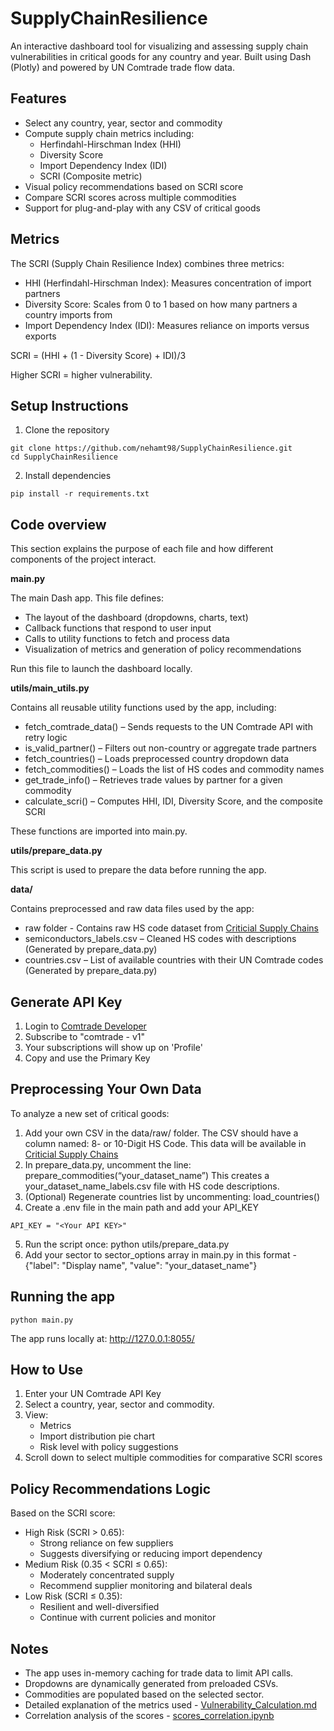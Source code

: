 # SupplyChainResilience
An interactive dashboard tool for visualizing and assessing supply chain vulnerabilities in critical goods for any country and year.
Built using Dash (Plotly) and powered by UN Comtrade trade flow data.

## Features
- Select any country, year, sector and commodity
- Compute supply chain metrics including:
    - Herfindahl-Hirschman Index (HHI)
    - Diversity Score
    - Import Dependency Index (IDI)
    - SCRI (Composite metric)
- Visual policy recommendations based on SCRI score
- Compare SCRI scores across multiple commodities
- Support for plug-and-play with any CSV of critical goods

## Metrics
The SCRI (Supply Chain Resilience Index) combines three metrics:
- HHI (Herfindahl-Hirschman Index): Measures concentration of import partners
- Diversity Score: Scales from 0 to 1 based on how many partners a country imports from
- Import Dependency Index (IDI): Measures reliance on imports versus exports

SCRI = (HHI + (1 - Diversity Score) + IDI)/3

Higher SCRI = higher vulnerability.

## Setup Instructions
1. Clone the repository
```
git clone https://github.com/nehamt98/SupplyChainResilience.git
cd SupplyChainResilience
```
2. Install dependencies
```
pip install -r requirements.txt
```
## Code overview
This section explains the purpose of each file and how different components of the project interact.

**main.py**

The main Dash app. This file defines:
- The layout of the dashboard (dropdowns, charts, text)
- Callback functions that respond to user input
- Calls to utility functions to fetch and process data
- Visualization of metrics and generation of policy recommendations

Run this file to launch the dashboard locally.

**utils/main_utils.py**

Contains all reusable utility functions used by the app, including:
- fetch_comtrade_data() – Sends requests to the UN Comtrade API with retry logic
- is_valid_partner() – Filters out non-country or aggregate trade partners
- fetch_countries() – Loads preprocessed country dropdown data
- fetch_commodities() – Loads the list of HS codes and commodity names
- get_trade_info() – Retrieves trade values by partner for a given commodity
- calculate_scri() – Computes HHI, IDI, Diversity Score, and the composite SCRI

These functions are imported into main.py.

**utils/prepare_data.py**

This script is used to prepare the data before running the app.

**data/**

Contains preprocessed and raw data files used by the app:
- raw folder - Contains raw HS code dataset from [Criticial Supply Chains](https://www.trade.gov/data-visualization/draft-list-critical-supply-chains)
- semiconductors_labels.csv – Cleaned HS codes with descriptions (Generated by prepare_data.py)
- countries.csv – List of available countries with their UN Comtrade codes (Generated by prepare_data.py)

## Generate API Key 
1. Login to [Comtrade Developer](https://comtradedeveloper.un.org/product#product=dataapis)
2. Subscribe to "comtrade - v1"
3. Your subscriptions will show up on 'Profile'
4. Copy and use the Primary Key

## Preprocessing Your Own Data
To analyze a new set of critical goods:
1. Add your own CSV in the data/raw/ folder.
The CSV should have a column named: 8- or 10-Digit HS Code. This data will be available in [Criticial Supply Chains](https://www.trade.gov/data-visualization/draft-list-critical-supply-chains)
2. In prepare_data.py, uncomment the line:
prepare_commodities(“your_dataset_name”)
This creates a your_dataset_name_labels.csv file with HS code descriptions.
3. (Optional) Regenerate countries list by uncommenting:
load_countries()
4. Create a .env file in the main path and add your API_KEY
```
API_KEY = "<Your API KEY>"
```
5. Run the script once:
python utils/prepare_data.py
6. Add your sector to sector_options array in main.py in this format - {"label": "Display name", "value": "your_dataset_name"}

## Running the app
```
python main.py
```
The app runs locally at: http://127.0.0.1:8055/

## How to Use
1. Enter your UN Comtrade API Key
2.	Select a country, year, sector and commodity.
3.	View:
    - Metrics
	- Import distribution pie chart
	- Risk level with policy suggestions
4.	Scroll down to select multiple commodities for comparative SCRI scores

## Policy Recommendations Logic
Based on the SCRI score:
- High Risk (SCRI > 0.65):
	- Strong reliance on few suppliers
	- Suggests diversifying or reducing import dependency
- Medium Risk (0.35 < SCRI ≤ 0.65):
	- Moderately concentrated supply
	- Recommend supplier monitoring and bilateral deals
- Low Risk (SCRI ≤ 0.35):
	- Resilient and well-diversified
	- Continue with current policies and monitor

## Notes
- The app uses in-memory caching for trade data to limit API calls.
- Dropdowns are dynamically generated from preloaded CSVs.
- Commodities are populated based on the selected sector.
- Detailed explanation of the metrics used - [Vulnerability_Calculation.md](docs/Vulnerability_Calculation.md)
- Correlation analysis of the scores - [scores_correlation.ipynb](notebooks/scores_correlation.ipynb)

